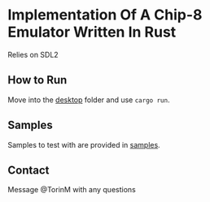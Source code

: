 # Implementation Of A Chip-8 Emulator Written In Rust

Relies on SDL2

## How to Run

Move into the [desktop](./desktop/) folder and use `cargo run`.

## Samples
Samples to test with are provided in [samples](./desktop/samples/).


## Contact

Message @TorinM with any questions

